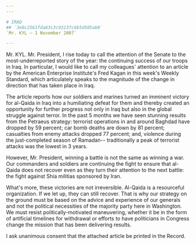 ```yaml
---
---

# IRAQ
## `3e8c2561fda63c3c9323fc6b5d505ab0`
`Mr. KYL — 1 November 2007`

---
```



Mr. KYL. Mr. President, I rise today to call the attention of the 
Senate to the most-underreported story of the year: the continuing 
success of our troops in Iraq. In particular, I would like to call my 
colleagues' attention to an article by the American Enterprise 
Institute's Fred Kagan in this week's Weekly Standard, which 
articulately speaks to the magnitude of the change in direction that 
has taken place in Iraq.

The article reports how our soldiers and marines turned an imminent 
victory for al-Qaida in Iraq into a humiliating defeat for them and 
thereby created an opportunity for further progress not only in Iraq 
but also in the global struggle against terror. In the past 5 months we 
have seen stunning results from the Petraeus strategy: terrorist 
operations in and around Baghdad have dropped by 59 percent; car bomb 
deaths are down by 81 percent; casualties from enemy attacks dropped 77 
percent; and, violence during the just-completed season of Ramadan--
traditionally a peak of terrorist attacks was the lowest in 3 years.

However, Mr. President, winning a battle is not the same as winning a 
war. Our commanders and soldiers are continuing the fight to ensure 
that al-Qaida does not recover even as they turn their attention to the 
next battle: the fight against Shia militias sponsored by Iran.

What's more, these victories are not irreversible. Al-Qaida is a 
resourceful organization. If we let up, they can still recover. That is 
why our strategy on the ground must be based on the advice and 
experience of our generals and not the political necessities of the 
majority party here in Washington. We must resist politically-motivated 
maneuvering, whether it be in the form of artificial timelines for 
withdrawal or efforts to have politicians in Congress change the 
mission that has been delivering results.

I ask unanimous consent that the attached article be printed in the 
Record.